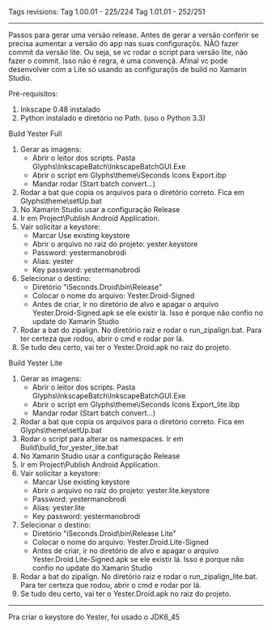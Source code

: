 Tags revisions:
Tag 1.00.01 - 225/224
Tag 1.01.01 - 252/251

--------------------
Passos para gerar uma versão release.
Antes de gerar a versão conferir se precisa aumentar a versão do app nas suas configuraçõs.
NÃO fazer commit da versão lite. Ou seja, se vc rodar o script para versão lite, não fazer o commit. Isso não é regra, é uma convençã. Afinal vc pode desenvolver com a Lite só usando as configuraçõs de build no Xamarin Studio.


Pré-requisitos:
1. Inkscape 0.48 instalado
2. Python instalado e diretório no Path. (uso o Python 3.3)

Build Yester Full
1. Gerar as imagens:
   * Abrir o leitor dos scripts. Pasta Glyphs\InkscapeBatch\InkscapeBatchGUI.Exe
   * Abrir o script em Glyphs\theme\iSeconds Icons Export.ibp
   * Mandar rodar (Start batch convert...)
2. Rodar a bat que copia os arquivos para o diretório correto. Fica em Glyphs\theme\setUp.bat
3. No Xamarin Studio usar a configuração Release
4. Ir em Project\Publish Android Application.
5. Vair solicitar a keystore:
   * Marcar Use existing keystore
   * Abrir o arquivo no raiz do projeto: yester.keystore
   * Password: yestermanobrodi
   * Alias: yester
   * Key password: yestermanobrodi
6. Selecionar o destino:
   * Diretório "iSeconds.Droid\bin\Release"
   * Colocar o nome do arquivo: Yester.Droid-Signed
   * Antes de criar, ir no diretório de alvo e apagar o arquivo Yester.Droid-Signed.apk se ele existir lá. Isso é porque não confio no update do Xamarin Studio
7. Rodar a bat do zipalign. No diretório raiz e rodar o run_zipalign.bat. Para ter certeza que rodou, abrir o cmd e rodar por lá.
8. Se tudo deu certo, vai ter o Yester.Droid.apk no raiz do projeto.


Build Yester Lite
1. Gerar as imagens:
   * Abrir o leitor dos scripts. Pasta Glyphs\InkscapeBatch\InkscapeBatchGUI.Exe
   * Abrir o script em Glyphs\theme\iSeconds Icons Export_lite.ibp
   * Mandar rodar (Start batch convert...)
2. Rodar a bat que copia os arquivos para o diretório correto. Fica em Glyphs\theme\setUp.bat
3. Rodar o script para alterar os namespaces. Ir em Build\build_for_yester_lite.bat
4. No Xamarin Studio usar a configuração Release
5. Ir em Project\Publish Android Application.
6. Vair solicitar a keystore:
   * Marcar Use existing keystore
   * Abrir o arquivo no raiz do projeto: yester.lite.keystore
   * Password: yestermanobrodi
   * Alias: yester.lite
   * Key password: yestermanobrodi
7. Selecionar o destino:
   * Diretório "iSeconds.Droid\bin\Release Lite"
   * Colocar o nome do arquivo: Yester.Droid.Lite-Signed
   * Antes de criar, ir no diretório de alvo e apagar o arquivo Yester.Droid.Lite-Signed.apk se ele existir lá. Isso é porque não confio no update do Xamarin Studio
8. Rodar a bat do zipalign. No diretório raiz e rodar o run_zipalign_lite.bat. Para ter certeza que rodou, abrir o cmd e rodar por lá.
9. Se tudo deu certo, vai ter o Yester.Droid.apk no raiz do projeto.


------------------
Pra criar o keystore do Yester, foi usado o JDK6_45
